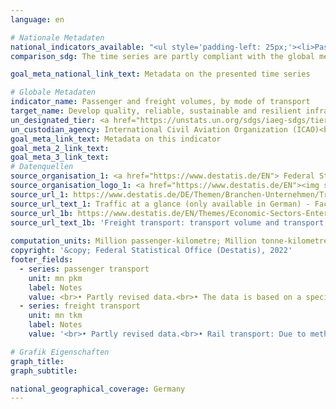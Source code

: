 ```yaml
---
language: en    

# Nationale Metadaten    
national_indicators_available: "<ul style='padding-left: 25px;'><li>Passenger transport</li> <li> Freight transport</li></ul>"    
comparison_sdg: The time series are partly compliant with the global metadata.    

goal_meta_national_link_text: Metadata on the presented time series    

# Globale Metadaten    
indicator_name: Passenger and freight volumes, by mode of transport    
target_name: Develop quality, reliable, sustainable and resilient infrastructure, including regional and trans-border infrastructure, to support economic development and human well-being, with a focus on affordable and equitable access for all    
un_designated_tier: <a href="https://unstats.un.org/sdgs/iaeg-sdgs/tier-classification/" title="Click here for more information on the UN tier classification."  target="_blank">Tier I</a>    
un_custodian_agency: International Civil Aviation Organization (ICAO)<br>International Transport Forum (ITF)    
goal_meta_link_text: Metadata on this indicator    
goal_meta_2_link_text:     
goal_meta_3_link_text:         
# Datenquellen
source_organisation_1: <a href="https://www.destatis.de/EN"> Federal Statistical Office (Destatis) </a>
source_organisation_logo_1: <a href="https://www.destatis.de/EN"><img src="https://g205sdgs.github.io/sdg-indicators/public/OrgImgEn/destatis.png" alt="Logo destatis" style="height:60px; width:148px"/></a>
source_url_1: https://www.destatis.de/DE/Themen/Branchen-Unternehmen/Transport-Verkehr/Publikationen/Downloads-Querschnitt/verkehr-ueberblick-2080120187004.html
source_url_text_1: Traffic at a glance (only available in German) - Fachserie 8, Series 1.2
source_url_1b: https://www.destatis.de/EN/Themes/Economic-Sectors-Enterprises/Transport/Goods-Transport/Tables/goods-transport-lr.html
source_url_text_1b: 'Freight transport: transport volume and transport performance by mode of transport'
    
computation_units: Million passenger-kilometre; Million tonne-kilometres    
copyright: '&copy; Federal Statistical Office (Destatis), 2022'    
footer_fields:
  - series: passenger transport
    unit: mn pkm
    label: Notes
    value: <br>• Partly revised data.<br>• The data is based on a special evaluation and is not publicly available. <br>• 2020 partly preliminary data.
  - series: freight transport
    unit: mn tkm
    label: Notes
    value: '<br>• Partly revised data.<br>• Rail transport: Due to methodological changes, the results from 2016 onwards are only comparable with previous years to a limited extend.'    

# Grafik Eigenschaften    
graph_title: 
graph_subtitle:     

national_geographical_coverage: Germany    
---
```


<span></span>